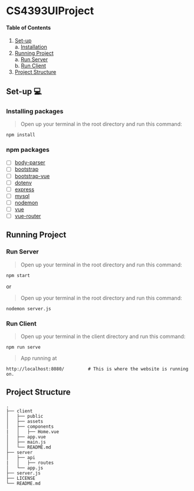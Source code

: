 # CS4393UIProject
#### Table of Contents



1. [ Set-up  ](#start)</br>
    </t> a. [ Installation ](#csv)</br>
2. [ Running Project ](#run)</br>
    </t> a. [ Run Server ](#server)</br>
    </t> b. [ Run Client ](#client)</br>
3. [ Project Structure ](#structure)

<a name="start"></a>
## Set-up :computer:

### Installing packages
> Open up your terminal in the root directory and run this command:
```
npm install
```
### npm packages
- [ ] [body-parser](https://www.npmjs.com/package/body-parser)
- [ ] [bootstrap](https://www.npmjs.com/package/bootstrap)
- [ ] [bootstrap-vue](https://www.npmjs.com/package/bootstrap-vue)
- [ ] [dotenv](https://www.npmjs.com/package/dotenv)
- [ ] [express](https://www.npmjs.com/package/express)
- [ ] [mysql](https://www.npmjs.com/package/mysql)
- [ ] [nodemon](https://www.npmjs.com/package/nodemon)
- [ ] [vue](https://www.npmjs.com/package/vue)
- [ ] [vue-router](https://www.npmjs.com/package/vue-router)

<a name="run"></a>
## Running Project

<a name="server"></a>
### Run Server
> Open up your terminal in the root directory and run this command:
```
npm start
```
or 
> Open up your terminal in the root directory and run this command:
```
nodemon server.js
```
<a name="client"></a>
### Run Client
> Open up your terminal in the client directory and run this command:
```
npm run serve
```
> App running at 
```
http://localhost:8080/         # This is where the website is running on.
```

<a name="strcuture"></a>
## Project Structure
```
.
├── client
│   ├── public          
│   ├── assets
│   ├── components
|   │   ├── Home.vue
│   ├── app.vue
│   ├── main.js
│   └── README.md                
├── server   
│   ├── api
|   │   ├── routes
│   └── app.js
├── server.js
├── LICENSE
└── README.md
```

